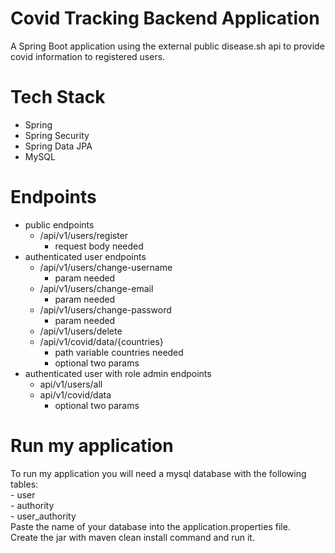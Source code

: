 # Covid Tracking Backend Application
A Spring Boot application using the external public disease.sh api to provide covid information to registered users.
# Tech Stack  
- Spring  
- Spring Security  
- Spring Data JPA  
- MySQL
# Endpoints
- public endpoints  
    - /api/v1/users/register  
        - request body needed  
- authenticated user endpoints  
    - /api/v1/users/change-username  
        - param needed  
    - /api/v1/users/change-email  
        - param needed  
    - /api/v1/users/change-password  
        - param needed  
    - /api/v1/users/delete  
    - /api/v1/covid/data/{countries}  
        - path variable countries needed  
        - optional two params  
- authenticated user with role admin endpoints  
    - api/v1/users/all  
    - api/v1/covid/data  
        - optional two params  
# Run my application  
To run my application you will need a mysql database with the following tables:  
    - user  
    - authority  
    - user_authority  
Paste the name of your database into the application.properties file.  
Create the jar with maven clean install command and run it.  


